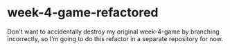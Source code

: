 # week-4-game-refactored
Don't want to accidentally destroy my original week-4-game by branching incorrectly, so I'm going to do this refactor in a separate repository for now.
